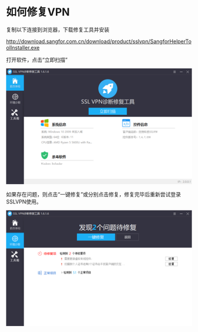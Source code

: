 # 如何修复VPN

复制以下连接到浏览器，下载修复工具并安装

http://download.sangfor.com.cn/download/product/sslvpn/SangforHelperToolInstaller.exe

打开软件，点击“立即扫描”

![](assets/20220902_170656__2022-09-02-170258.png)

如果存在问题，则点击“一键修复”或分别点击修复，修复完毕后重新尝试登录SSLVPN使用。

![](assets/20220902_170804__2022-09-02-170352.png)

